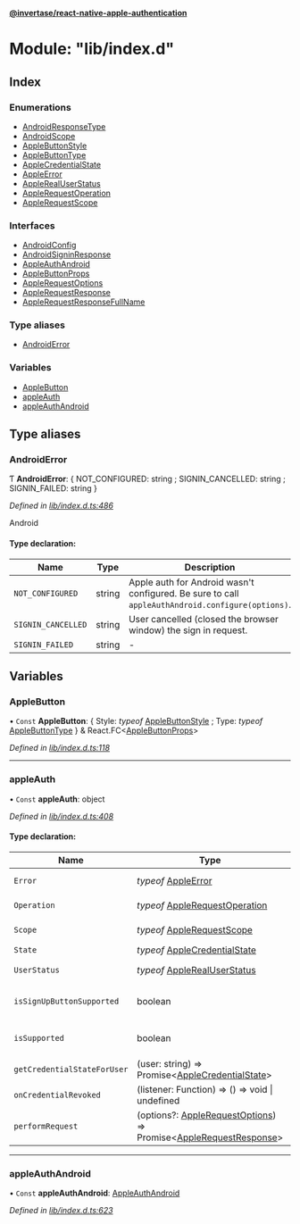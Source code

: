 **[@invertase/react-native-apple-authentication](../README.md)**

# Module: "lib/index.d"

## Index

### Enumerations

* [AndroidResponseType](../enums/_lib_index_d_.androidresponsetype.md)
* [AndroidScope](../enums/_lib_index_d_.androidscope.md)
* [AppleButtonStyle](../enums/_lib_index_d_.applebuttonstyle.md)
* [AppleButtonType](../enums/_lib_index_d_.applebuttontype.md)
* [AppleCredentialState](../enums/_lib_index_d_.applecredentialstate.md)
* [AppleError](../enums/_lib_index_d_.appleerror.md)
* [AppleRealUserStatus](../enums/_lib_index_d_.applerealuserstatus.md)
* [AppleRequestOperation](../enums/_lib_index_d_.applerequestoperation.md)
* [AppleRequestScope](../enums/_lib_index_d_.applerequestscope.md)

### Interfaces

* [AndroidConfig](../interfaces/_lib_index_d_.androidconfig.md)
* [AndroidSigninResponse](../interfaces/_lib_index_d_.androidsigninresponse.md)
* [AppleAuthAndroid](../interfaces/_lib_index_d_.appleauthandroid.md)
* [AppleButtonProps](../interfaces/_lib_index_d_.applebuttonprops.md)
* [AppleRequestOptions](../interfaces/_lib_index_d_.applerequestoptions.md)
* [AppleRequestResponse](../interfaces/_lib_index_d_.applerequestresponse.md)
* [AppleRequestResponseFullName](../interfaces/_lib_index_d_.applerequestresponsefullname.md)

### Type aliases

* [AndroidError](_lib_index_d_.md#androiderror)

### Variables

* [AppleButton](_lib_index_d_.md#applebutton)
* [appleAuth](_lib_index_d_.md#appleauth)
* [appleAuthAndroid](_lib_index_d_.md#appleauthandroid)

## Type aliases

### AndroidError

Ƭ  **AndroidError**: { NOT_CONFIGURED: string ; SIGNIN_CANCELLED: string ; SIGNIN_FAILED: string  }

*Defined in [lib/index.d.ts:486](https://github.com/invertase/react-native-apple-authentication/blob/91271b4/lib/index.d.ts#L486)*

Android

#### Type declaration:

Name | Type | Description |
------ | ------ | ------ |
`NOT_CONFIGURED` | string | Apple auth for Android wasn't configured. Be sure to call `appleAuthAndroid.configure(options)`. |
`SIGNIN_CANCELLED` | string | User cancelled (closed the browser window) the sign in request. |
`SIGNIN_FAILED` | string | - |

## Variables

### AppleButton

• `Const` **AppleButton**: { Style: *typeof* [AppleButtonStyle](../enums/_lib_index_d_.applebuttonstyle.md) ; Type: *typeof* [AppleButtonType](../enums/_lib_index_d_.applebuttontype.md)  } & React.FC\<[AppleButtonProps](../interfaces/_lib_index_d_.applebuttonprops.md)>

*Defined in [lib/index.d.ts:118](https://github.com/invertase/react-native-apple-authentication/blob/91271b4/lib/index.d.ts#L118)*

___

### appleAuth

• `Const` **appleAuth**: object

*Defined in [lib/index.d.ts:408](https://github.com/invertase/react-native-apple-authentication/blob/91271b4/lib/index.d.ts#L408)*

#### Type declaration:

Name | Type | Description |
------ | ------ | ------ |
`Error` | *typeof* [AppleError](../enums/_lib_index_d_.appleerror.md) | Errors that can occur during authorization.  **`url`** https://developer.apple.com/documentation/authenticationservices/asauthorizationerror/code  |
`Operation` | *typeof* [AppleRequestOperation](../enums/_lib_index_d_.applerequestoperation.md) | Operation to be executed by the request.  Request option used as part of `AppleRequestOptions` `requestedOperation`  |
`Scope` | *typeof* [AppleRequestScope](../enums/_lib_index_d_.applerequestscope.md) | The contact information to be requested from the user.  Only scopes for which this app was authorized for will be returned.  Scopes used as part of `AppleRequestOptions` `requestedScopes`  |
`State` | *typeof* [AppleCredentialState](../enums/_lib_index_d_.applecredentialstate.md) | The current Apple Authorization state. |
`UserStatus` | *typeof* [AppleRealUserStatus](../enums/_lib_index_d_.applerealuserstatus.md) | Possible values for the real user indicator.  **`url`** https://developer.apple.com/documentation/authenticationservices/asuserdetectionstatus  |
`isSignUpButtonSupported` | boolean | A boolean value of whether the 'SignUp' Type variant of the Apple Authentication Button is supported.  This will always return false for Android, and false for iOS devices running iOS versions less than 13.2  |
`isSupported` | boolean | A boolean value of whether Apple Authentication is supported on this device & platform version.  This will always return false for Android, and false for iOS devices running iOS versions less than 13.  |
`getCredentialStateForUser` | (user: string) => Promise\<[AppleCredentialState](../enums/_lib_index_d_.applecredentialstate.md)> | - |
`onCredentialRevoked` | (listener: Function) => () => void \| undefined | - |
`performRequest` | (options?: [AppleRequestOptions](../interfaces/_lib_index_d_.applerequestoptions.md)) => Promise\<[AppleRequestResponse](../interfaces/_lib_index_d_.applerequestresponse.md)> | - |

___

### appleAuthAndroid

• `Const` **appleAuthAndroid**: [AppleAuthAndroid](../interfaces/_lib_index_d_.appleauthandroid.md)

*Defined in [lib/index.d.ts:623](https://github.com/invertase/react-native-apple-authentication/blob/91271b4/lib/index.d.ts#L623)*
